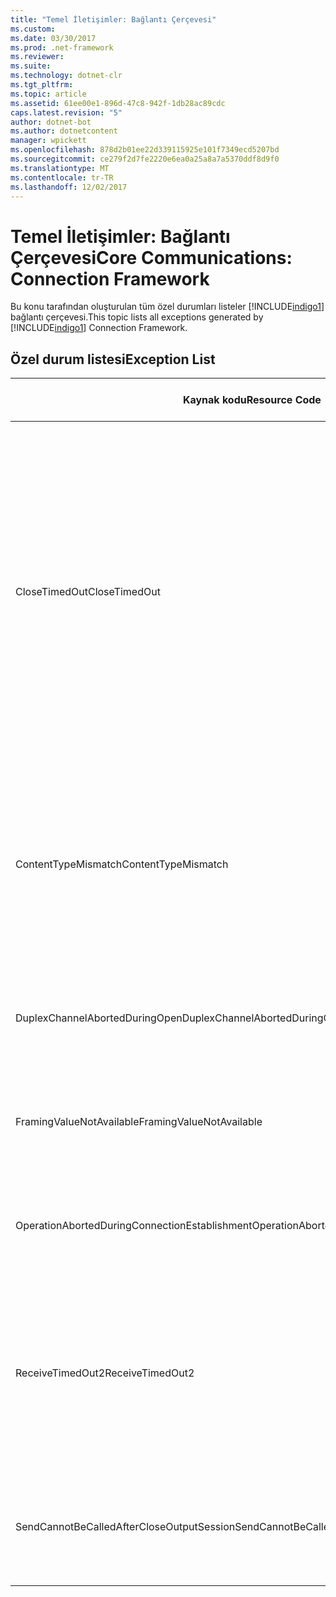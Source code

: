 ```yaml
---
title: "Temel İletişimler: Bağlantı Çerçevesi"
ms.custom: 
ms.date: 03/30/2017
ms.prod: .net-framework
ms.reviewer: 
ms.suite: 
ms.technology: dotnet-clr
ms.tgt_pltfrm: 
ms.topic: article
ms.assetid: 61ee00e1-896d-47c8-942f-1db28ac89cdc
caps.latest.revision: "5"
author: dotnet-bot
ms.author: dotnetcontent
manager: wpickett
ms.openlocfilehash: 878d2b01ee22d339115925e101f7349ecd5207bd
ms.sourcegitcommit: ce279f2d7fe2220e6ea0a25a8a7a5370ddf8d9f0
ms.translationtype: MT
ms.contentlocale: tr-TR
ms.lasthandoff: 12/02/2017
---
```

# <a name="core-communications-connection-framework"></a><span data-ttu-id="e51a4-102">Temel İletişimler: Bağlantı Çerçevesi</span><span class="sxs-lookup"><span data-stu-id="e51a4-102">Core Communications: Connection Framework</span></span>
<span data-ttu-id="e51a4-103">Bu konu tarafından oluşturulan tüm özel durumları listeler [!INCLUDE[indigo1](../../../../../includes/indigo1-md.md)] bağlantı çerçevesi.</span><span class="sxs-lookup"><span data-stu-id="e51a4-103">This topic lists all exceptions generated by [!INCLUDE[indigo1](../../../../../includes/indigo1-md.md)] Connection Framework.</span></span>  
  
## <a name="exception-list"></a><span data-ttu-id="e51a4-104">Özel durum listesi</span><span class="sxs-lookup"><span data-stu-id="e51a4-104">Exception List</span></span>  
  
|<span data-ttu-id="e51a4-105">Kaynak kodu</span><span class="sxs-lookup"><span data-stu-id="e51a4-105">Resource Code</span></span>|<span data-ttu-id="e51a4-106">Kaynak dizesi</span><span class="sxs-lookup"><span data-stu-id="e51a4-106">Resource String</span></span>|  
|-------------------|---------------------|  
|<span data-ttu-id="e51a4-107">CloseTimedOut</span><span class="sxs-lookup"><span data-stu-id="e51a4-107">CloseTimedOut</span></span>|<span data-ttu-id="e51a4-108">Close yöntemi belirlenen süre sonunda zaman aşımına uğradı.</span><span class="sxs-lookup"><span data-stu-id="e51a4-108">The Close method timed out after the specified time.</span></span> <span data-ttu-id="e51a4-109">Close çağrısına iletilen zaman aşımı değerini artırın veya bağlama üzerinde CloseTimeout değerini artırın.</span><span class="sxs-lookup"><span data-stu-id="e51a4-109">Increase the timeout value that is passed to the call to Close or increase the CloseTimeout value on the binding.</span></span> <span data-ttu-id="e51a4-110">Bu işlem için ayrılan süre daha uzun bir süre bir kısmı olabilir.</span><span class="sxs-lookup"><span data-stu-id="e51a4-110">The time allotted to this operation may have been a portion of a longer timeout.</span></span>|  
|<span data-ttu-id="e51a4-111">ContentTypeMismatch</span><span class="sxs-lookup"><span data-stu-id="e51a4-111">ContentTypeMismatch</span></span>|<span data-ttu-id="e51a4-112">Belirtilen içerik türü belirtilen bekliyordu bir hizmete gönderildi.</span><span class="sxs-lookup"><span data-stu-id="e51a4-112">The specified content type was sent to a service that was expecting the specified.</span></span> <span data-ttu-id="e51a4-113">İstemci ve hizmet bağlamaları eşleşmiyor olabilir.</span><span class="sxs-lookup"><span data-stu-id="e51a4-113">The client and service bindings may be mismatched.</span></span>|  
|<span data-ttu-id="e51a4-114">DuplexChannelAbortedDuringOpen</span><span class="sxs-lookup"><span data-stu-id="e51a4-114">DuplexChannelAbortedDuringOpen</span></span>|<span data-ttu-id="e51a4-115">Belirtilen çift yönlü kanalı açma işlemi sırasında sonlandırıldı.</span><span class="sxs-lookup"><span data-stu-id="e51a4-115">The duplex channel to the specified terminated during the Open process.</span></span>|  
|<span data-ttu-id="e51a4-116">FramingValueNotAvailable</span><span class="sxs-lookup"><span data-stu-id="e51a4-116">FramingValueNotAvailable</span></span>|<span data-ttu-id="e51a4-117">Bunu değil tam kodunu çözdü için değer erişilemez.</span><span class="sxs-lookup"><span data-stu-id="e51a4-117">The value cannot be accessed because it is not fully decoded.</span></span>|  
|<span data-ttu-id="e51a4-118">OperationAbortedDuringConnectionEstablishment</span><span class="sxs-lookup"><span data-stu-id="e51a4-118">OperationAbortedDuringConnectionEstablishment</span></span>|<span data-ttu-id="e51a4-119">Belirtilen bağlantı kurulurken işlemi sona erdirildi.</span><span class="sxs-lookup"><span data-stu-id="e51a4-119">The operation was terminated while establishing a connection to the specified.</span></span>|  
|<span data-ttu-id="e51a4-120">ReceiveTimedOut2</span><span class="sxs-lookup"><span data-stu-id="e51a4-120">ReceiveTimedOut2</span></span>|<span data-ttu-id="e51a4-121">Alma işlemi belirlenen süre sonunda zaman aşımına uğradı.</span><span class="sxs-lookup"><span data-stu-id="e51a4-121">The receive operation has timed out after the specified time.</span></span> <span data-ttu-id="e51a4-122">Bu işlem için ayrılan süre daha uzun bir süre bir kısmı olabilir.</span><span class="sxs-lookup"><span data-stu-id="e51a4-122">The time allotted to this operation may have been a portion of a longer timeout.</span></span>|  
|<span data-ttu-id="e51a4-123">SendCannotBeCalledAfterCloseOutputSession</span><span class="sxs-lookup"><span data-stu-id="e51a4-123">SendCannotBeCalledAfterCloseOutputSession</span></span>|<span data-ttu-id="e51a4-124">CloseOutputSession çağrıldıktan sonra bir kanalda iletileri gönderemez.</span><span class="sxs-lookup"><span data-stu-id="e51a4-124">You cannot send messages on a channel after CloseOutputSession has been called.</span></span>|

